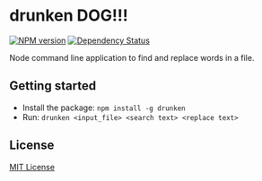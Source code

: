 drunken DOG!!!
=======
[![NPM version](https://badge.fury.io/js/drunken.png)](http://badge.fury.io/js/drunken) [![Dependency Status](https://gemnasium.com/kumabotz/drunken.png)](https://gemnasium.com/kumabotz/drunken)

Node command line application to find and replace words in a file.

## Getting started
- Install the package: `npm install -g drunken`
- Run: `drunken <input_file> <search text> <replace text>`

## License
[MIT License](http://en.wikipedia.org/wiki/MIT_License)
